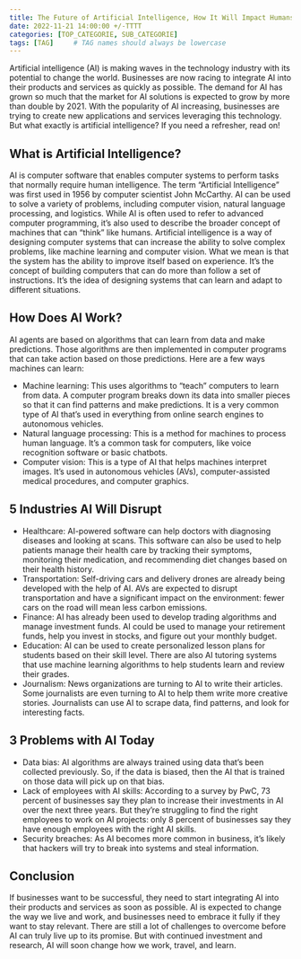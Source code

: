 ```yaml
---
title: The Future of Artificial Intelligence, How It Will Impact Humans
date: 2022-11-21 14:00:00 +/-TTTT
categories: [TOP_CATEGORIE, SUB_CATEGORIE]
tags: [TAG]     # TAG names should always be lowercase
---
```


Artificial intelligence (AI) is making waves in the technology industry with its potential to change the world. Businesses are now racing to integrate AI into their products and services as quickly as possible. The demand for AI has grown so much that the market for AI solutions is expected to grow by more than double by 2021. With the popularity of AI increasing, businesses are trying to create new applications and services leveraging this technology. But what exactly is artificial intelligence? If you need a refresher, read on!

## What is Artificial Intelligence?
AI is computer software that enables computer systems to perform tasks that normally require human intelligence. The term “Artificial Intelligence” was first used in 1956 by computer scientist John McCarthy. AI can be used to solve a variety of problems, including computer vision, natural language processing, and logistics. While AI is often used to refer to advanced computer programming, it’s also used to describe the broader concept of machines that can “think” like humans. Artificial intelligence is a way of designing computer systems that can increase the ability to solve complex problems, like machine learning and computer vision. What we mean is that the system has the ability to improve itself based on experience. It’s the concept of building computers that can do more than follow a set of instructions. It’s the idea of designing systems that can learn and adapt to different situations.

## How Does AI Work?
AI agents are based on algorithms that can learn from data and make predictions. Those algorithms are then implemented in computer programs that can take action based on those predictions. Here are a few ways machines can learn: 
- Machine learning: This uses algorithms to “teach” computers to learn from data. A computer program breaks down its data into smaller pieces so that it can find patterns and make predictions. It is a very common type of AI that’s used in everything from online search engines to autonomous vehicles.
- Natural language processing: This is a method for machines to process human language. It’s a common task for computers, like voice recognition software or basic chatbots.
- Computer vision: This is a type of AI that helps machines interpret images. It’s used in autonomous vehicles (AVs), computer-assisted medical procedures, and computer graphics.

## 5 Industries AI Will Disrupt
- Healthcare: AI-powered software can help doctors with diagnosing diseases and looking at scans. This software can also be used to help patients manage their health care by tracking their symptoms, monitoring their medication, and recommending diet changes based on their health history.
- Transportation: Self-driving cars and delivery drones are already being developed with the help of AI. AVs are expected to disrupt transportation and have a significant impact on the environment: fewer cars on the road will mean less carbon emissions.
- Finance: AI has already been used to develop trading algorithms and manage investment funds. AI could be used to manage your retirement funds, help you invest in stocks, and figure out your monthly budget.
- Education: AI can be used to create personalized lesson plans for students based on their skill level. There are also AI tutoring systems that use machine learning algorithms to help students learn and review their grades.
- Journalism: News organizations are turning to AI to write their articles. Some journalists are even turning to AI to help them write more creative stories. Journalists can use AI to scrape data, find patterns, and look for interesting facts.

## 3 Problems with AI Today
- Data bias: AI algorithms are always trained using data that’s been collected previously. So, if the data is biased, then the AI that is trained on those data will pick up on that bias.
- Lack of employees with AI skills: According to a survey by PwC, 73 percent of businesses say they plan to increase their investments in AI over the next three years. But they’re struggling to find the right employees to work on AI projects: only 8 percent of businesses say they have enough employees with the right AI skills.
- Security breaches: As AI becomes more common in business, it’s likely that hackers will try to break into systems and steal information.

## Conclusion

If businesses want to be successful, they need to start integrating AI into their products and services as soon as possible. AI is expected to change the way we live and work, and businesses need to embrace it fully if they want to stay relevant. There are still a lot of challenges to overcome before AI can truly live up to its promise. But with continued investment and research, AI will soon change how we work, travel, and learn.
